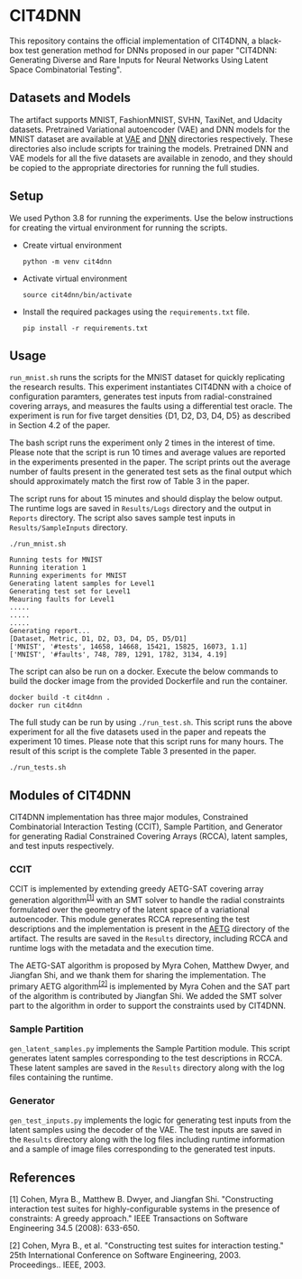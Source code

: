 # CIT4DNN

This repository contains the official implementation of CIT4DNN, a black-box test generation method for DNNs proposed in our paper "CIT4DNN: Generating Diverse and Rare Inputs for Neural Networks Using Latent Space Combinatorial Testing".

## Datasets and Models
The artifact supports MNIST, FashionMNIST, SVHN, TaxiNet, and Udacity datasets. Pretrained Variational autoencoder (VAE) and DNN models for the MNIST dataset are available at [VAE](https://github.com/less-lab-uva/CIT4DNN/tree/main/VAE) and [DNN](https://github.com/less-lab-uva/CIT4DNN/tree/main/DNN) directories respectively. These directories also include scripts for training the models. 
Pretrained DNN and VAE models for all the five datasets are available in zenodo, and they should be copied to the appropriate directories for running the full studies.

## Setup
We used Python 3.8 for running the experiments. Use the below instructions for creating the virtual environment for running the scripts.
- Create virtual environment

    `python -m venv cit4dnn`
- Activate virtual environment

    `source cit4dnn/bin/activate`
- Install the required packages using the `requirements.txt` file.

    `pip install -r requirements.txt`

## Usage
`run_mnist.sh` runs the scripts for the MNIST dataset for quickly replicating the research results. This experiment instantiates CIT4DNN with a choice of configuration paramters, generates test inputs from radial-constrained covering arrays, and measures the faults using a differential test oracle. The experiment is run for five target densities {D1, D2, D3, D4, D5} as described in Section 4.2 of the paper.

The bash script runs the experiment only 2 times in the interest of time. Please note that the script is run 10 times and average values are reported in the experiments presented in the paper.
The script prints out the average number of faults present in the generated test sets as the final output which should approximately match the first row of Table 3 in the paper.
 
The script runs for about 15 minutes and should display the below output. The runtime logs are saved in `Results/Logs` directory and the output in `Reports` directory. The script also saves sample test inputs in `Results/SampleInputs` directory.

```
./run_mnist.sh
	
Running tests for MNIST
Running iteration 1
Running experiments for MNIST
Generating latent samples for Level1
Generating test set for Level1
Meauring faults for Level1
.....
.....
.....
Generating report...
[Dataset, Metric, D1, D2, D3, D4, D5, D5/D1]
['MNIST', '#tests', 14658, 14668, 15421, 15825, 16073, 1.1]
['MNIST', '#faults', 748, 789, 1291, 1782, 3134, 4.19]
```

The script can also be run on a docker. Execute the below commands to build the docker image from the provided Dockerfile and run the container.

```
docker build -t cit4dnn .
docker run cit4dnn
```

The full study can be run by using `./run_test.sh`. This script runs the above experiment for all the five datasets used in the paper and repeats the experiment 10 times.
Please note that this script runs for many hours. The result of this script is the complete Table 3 presented in the paper.

```
./run_tests.sh
```

## Modules of CIT4DNN
CIT4DNN implementation has three major modules, Constrained Combinatorial Interaction Testing (CCIT), Sample Partition, and Generator for generating Radial Constrained Covering Arrays (RCCA), latent samples, and test inputs respectively.

### CCIT
CCIT is implemented by extending greedy AETG-SAT covering array generation algorithm<sup>[[1]](#1)</sup> with an SMT solver to handle the radial constraints formulated over the geometry of the latent space of a variational autoencoder. This module generates RCCA representing the test descriptions and the implementation is present in the [AETG](https://github.com/less-lab-uva/CIT4DNN/tree/main/AETG) directory of the artifact. The results are saved in the `Results` directory, including RCCA and runtime logs with the metadata and the execution time. 

The AETG-SAT algorithm is proposed by Myra Cohen, Matthew Dwyer, and Jiangfan Shi, and we thank them for sharing the implementation. The primary AETG algorithm<sup>[[2]](#2)</sup> is implemented by Myra Cohen and the SAT part of the algorithm is contributed by Jiangfan Shi. We added the SMT solver part to the algorithm in order to support the constraints used by CIT4DNN.

### Sample Partition
`gen_latent_samples.py` implements the Sample Partition module. 
This script generates latent samples corresponding to the test descriptions in RCCA. These latent samples are saved in the `Results` directory along with the log files containing the runtime.

### Generator
`gen_test_inputs.py` implements the logic for generating test inputs from the latent samples using the decoder of the VAE. The test inputs are saved in the `Results` directory along with the log files including runtime information and a sample of image files corresponding to the generated test inputs.

## References
<a id="1">[1]</a> Cohen, Myra B., Matthew B. Dwyer, and Jiangfan Shi. "Constructing interaction test suites for highly-configurable systems in the presence of constraints: A greedy approach." IEEE Transactions on Software Engineering 34.5 (2008): 633-650.

<a id="2">[2]</a> Cohen, Myra B., et al. "Constructing test suites for interaction testing." 25th International Conference on Software Engineering, 2003. Proceedings.. IEEE, 2003.
